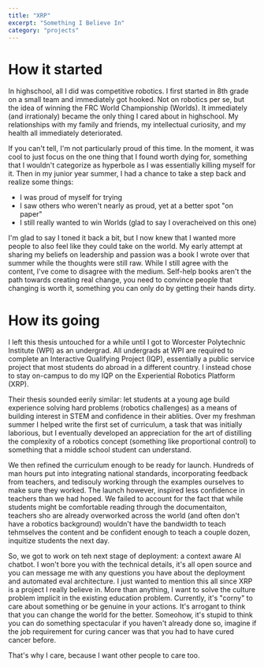 ```yaml
---
title: "XRP"
excerpt: "Something I Believe In"
category: "projects"
---
```

# How it started

In highschool, all I did was competitive robotics. I first started in 8th grade on a small team and immediately got hooked. Not on robotics per se, but the idea of winning the FRC World Championship (Worlds). It immediately (and irrationaly) became the only thing I cared about in highschool. My relationships with my family and friends, my intellectual curiosity, and my health all immediately deteriorated. 

If you can't tell, I'm not particularly proud of this time. In the moment, it was cool to just focus on the one thing that I found worth dying for, something that I wouldn't categorize as hyperbole as I was essentially killing myself for it. Then in my junior year summer, I had a chance to take a step back and realize some things: 

* I was proud of myself for trying 
* I saw others who weren't nearly as proud, yet at a better spot "on paper"
* I still really wanted to win Worlds (glad to say I overacheived on this one)

I'm glad to say I toned it back a bit, but I now knew that I wanted more people to also feel like they could take on the world. My early attempt at sharing my beliefs on leadership and passion was a book I wrote over that summer while the thoughts were still raw. While I still agree with the content, I've come to disagree with the medium. Self-help books aren't the path towards creating real change, you need to convince people that changing is worth it, something you can only do by getting their hands dirty. 

# How its going 

I left this thesis untouched for a while until I got to Worcester Polytechnic Institute (WPI) as an undergrad. All undergrads at WPI are required to complete an Interactive Qualifying Project (IQP), essentially a public service project that most students do abroad in a different country. I instead chose to stay on-campus to do my IQP on the Experiential Robotics Platform (XRP). 

Their thesis sounded eerily similar: let students at a young age build experience solving hard problems (robotics challenges) as a means of building interest in STEM and confidence in their ablities. Over my freshman summer I helped write the first set of curriculum, a task that was initially laborious, but I eventually developed an appreciation for the art of distilling the complexity of a robotics concept (something like proportional control) to something that a middle school student can understand. 

We then refined the curriculum enough to be ready for launch. Hundreds of man hours put into integrating national standards, incorporating feedback from teachers, and tedisouly working through the examples ourselves to make sure they worked. The launch however, inspired less confidence in teachers than we had hoped. We failed to account for the fact that while students might be comfortable reading through the documentaiton, teachers sho are already overworked across the world (and often don't have a robotics background) wouldn't have the bandwidth to teach tehmselves the content and be confident enough to teach a couple dozen, inquitize students the next day. 

So, we got to work on teh next stage of deployment: a context aware AI chatbot. I won't bore you with the technical details, it's all open source and you can message me with any questions you have about the deployment and automated eval architecture. I just wanted to mention this all since XRP is a project I really believe in. More than anything, I want to solve the culture problem implicit in the existing education problem. Currently, it's "corny" to care about something or be genuine in your actions. It's arrogant to think that you can change the world for the better. Someohow, it's stupid to think you can do something spectacular if you haven't already done so, imagine if the job requirement for curing cancer was that you had to have cured cancer before. 

That's why I care, because I want other people to care too. 